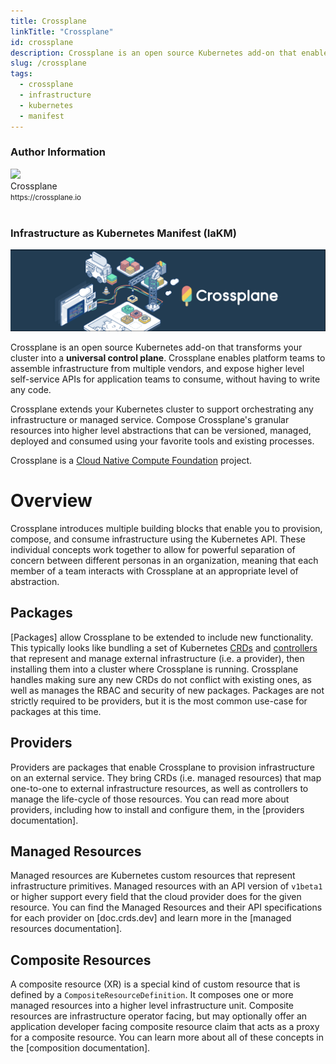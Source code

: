 ```yaml
---
title: Crossplane 
linkTitle: "Crossplane"
id: crossplane
description: Crossplane is an open source Kubernetes add-on that enables platform teams to assemble infrastructure from multiple vendors, and expose higher level self-service APIs for application teams to consume, without having to write any code.     
slug: /crossplane
tags:
  - crossplane
  - infrastructure
  - kubernetes
  - manifest
---
```


### Author Information

<div class="avatar">
  <img
    class="avatar__photo"
    src="https://avatars.githubusercontent.com/u/45158470?s=200&v=4"
  />
  <div class="avatar__intro">
    <div class="avatar__name">Crossplane</div>
    <small class="avatar__subtitle">https://crossplane.io</small>
  </div>
</div>
<br />


### Infrastructure as Kubernetes Manifest (IaKM)

![Crossplane](https://raw.githubusercontent.com/crossplane/crossplane/master/docs/media/banner.png)

Crossplane is an open source Kubernetes add-on that transforms your cluster into
a **universal control plane**. Crossplane enables platform teams to assemble
infrastructure from multiple vendors, and expose higher level self-service APIs
for application teams to consume, without having to write any code.

Crossplane extends your Kubernetes cluster to support orchestrating any
infrastructure or managed service. Compose Crossplane's granular resources into
higher level abstractions that can be versioned, managed, deployed and consumed
using your favorite tools and existing processes. 

Crossplane is a [Cloud Native Compute Foundation][cncf] project.

<!-- Named Links -->

[cncf]: https://www.cncf.io/

# Overview

Crossplane introduces multiple building blocks that enable you to provision,
compose, and consume infrastructure using the Kubernetes API. These individual
concepts work together to allow for powerful separation of concern between
different personas in an organization, meaning that each member of a team
interacts with Crossplane at an appropriate level of abstraction.

## Packages

[Packages] allow Crossplane to be extended to include new functionality. This
typically looks like bundling a set of Kubernetes [CRDs] and [controllers] that
represent and manage external infrastructure (i.e. a provider), then installing
them into a cluster where Crossplane is running. Crossplane handles making sure
any new CRDs do not conflict with existing ones, as well as manages the RBAC and
security of new packages. Packages are not strictly required to be providers,
but it is the most common use-case for packages at this time.

## Providers

Providers are packages that enable Crossplane to provision infrastructure on an
external service. They bring CRDs (i.e. managed resources) that map one-to-one
to external infrastructure resources, as well as controllers to manage the
life-cycle of those resources. You can read more about providers, including how
to install and configure them, in the [providers documentation].

## Managed Resources

Managed resources are Kubernetes custom resources that represent infrastructure
primitives. Managed resources with an API version of `v1beta1` or higher support
every field that the cloud provider does for the given resource. You can find
the Managed Resources and their API specifications for each provider on
[doc.crds.dev] and learn more in the [managed resources documentation].

## Composite Resources

A composite resource (XR) is a special kind of custom resource that is defined
by a `CompositeResourceDefinition`. It composes one or more managed resources
into a higher level infrastructure unit. Composite resources are infrastructure
operator facing, but may optionally offer an application developer facing
composite resource claim that acts as a proxy for a composite resource. You can
learn more about all of these concepts in the [composition documentation].

<!-- Named Links -->

[CRDs]: https://kubernetes.io/docs/concepts/extend-kubernetes/api-extension/custom-resources/
[controllers]: https://kubernetes.io/docs/concepts/extend-kubernetes/api-extension/custom-resources/#custom-controllers
